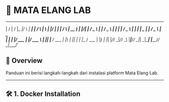 # 🧰 MATA ELANG LAB

 __  __    _  _____  _       _____ _        _    _   _  ____    _        _    ____
|  \/  |  / \|_   _|/ \     | ____| |      / \  | \ | |/ ___|  | |      / \  | __ )
| |\/| | / _ \ | | / _ \    |  _| | |     / _ \ |  \| | |  _   | |     / _ \ |  _ \
| |  | |/ ___ \| |/ ___ \   | |___| |___ / ___ \| |\  | |_| |  | |___ / ___ \| |_) |
|_|  |_/_/   \_|_/_/   \_\  |_____|_____/_/   \_|_| \_|\____|  |_____/_/   \_|____/'

## 📌 Overview
Panduan ini berisi langkah-langkah dari instalasi platform Mata Elang Lab.

---

## 🛠️ 1. Docker Installation
